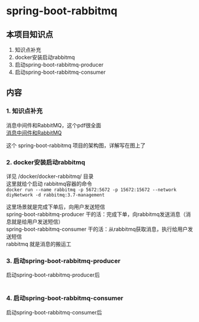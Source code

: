 # spring-boot-rabbitmq

## 本项目知识点
1. 知识点补充  
2. docker安装启动rabbitmq
3. 启动spring-boot-rabbitmq-producer
4. 启动spring-boot-rabbitmq-consumer

## 内容
### 1. 知识点补充  
消息中间件和RabbitMQ，这个pdf很全面  
[消息中间件和RabbitMQ](./README-RESOURCES/消息中间件和RabbitMQ.pdf)  

这个 spring-boot-rabbitmq 项目的架构图，详解写在图上了  
[](./README-RESOURCES/spring-boot-rabbitmq.jpg)  



### 2. docker安装启动rabbitmq  
详见 /docker/docker-rabbitmq/ 目录  
这里就给个启动 rabbitmq容器的命令  
``` docker run --name rabbitmq -p 5672:5672 -p 15672:15672 --network diyNetwork -d rabbitmq:3.7-management ```  

这里场景就是完成下单后，向用户发送短信  
spring-boot-rabbitmq-producer 干的活：完成下单，向rabbitmq发送消息（消息就是给用户发送短信）  
spring-boot-rabbitmq-consumer 干的活：从rabbitmq获取消息，执行给用户发送短信  
rabbitmq 就是消息的搬运工  






### 3. 启动spring-boot-rabbitmq-producer
启动spring-boot-rabbitmq-producer后  
[](./README-RESOURCES/spring-boot-rabbitmq-producer1.jpg)  
[](./README-RESOURCES/spring-boot-rabbitmq-producer2.jpg)    




### 4. 启动spring-boot-rabbitmq-consumer
启动spring-boot-rabbitmq-consumer后  
[](./README-RESOURCES/spring-boot-rabbitmq-consumer1.jpg)  
[](./README-RESOURCES/spring-boot-rabbitmq-consumer2.jpg)  






